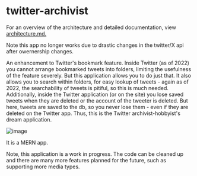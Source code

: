 # twitter-archivist

For an overview of the architecture and detailed documentation, view [architecture.md.](https://github.com/cladwithstars/twitter-archivist/blob/master/architecture.md)

Note this app no longer works due to drastic changes in the twitter/X api after owernership changes.

An enhancement to Twitter's bookmark feature. Inside Twitter (as of 2022) you cannot arrange bookmarked tweets into folders, limiting the usefulness of the feature severely. But this application allows you to do just that. It also allows you to search within folders, for easy lookup of tweets - again as of 2022, the searchability of tweets is pitiful, so this is much needed. 
Additionally, inside the Twitter application (or on the site) you lose saved tweets when they are deleted or the account of the tweeter is deleted. But here, tweets are saved to the db, so you never lose them - even if they are deleted on the Twitter app. Thus, this is the Twitter archivist-hobbyist's dream application.

![image](https://user-images.githubusercontent.com/20101874/222038449-7347adb2-0ff8-45f4-9181-af605add68fa.png)

It is a MERN app.

Note, this application is a work in progress. The code can be cleaned up and there are many more features planned for the future, such as supporting more media types.
